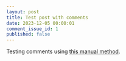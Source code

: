 ```yaml
---
layout: post
title: Test post with comments
date: 2023-12-05 00:00:01
comment_issue_id: 1
published: false
---
```


Testing comments using [this manual method](https://jekyllcodex.org/without-plugin/comments/).
